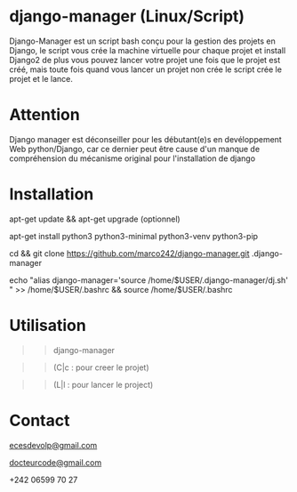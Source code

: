 # django-manager (Linux/Script)

Django-Manager est un script bash conçu pour la gestion des projets en Django, le script vous crée la machine virtuelle pour chaque projet et install Django2 de plus vous pouvez lancer votre projet une fois que le projet est créé, mais toute fois quand vous lancer un projet non crée le script crée le projet et le lance.

# Attention 
Django manager est déconseiller pour les débutant(e)s en devéloppement Web python/Django,
car ce dernier peut être cause d'un manque de compréhension du mécanisme original pour l'installation de django

# Installation

apt-get update && apt-get upgrade (optionnel) 

apt-get install python3 python3-minimal python3-venv python3-pip 

cd && git clone https://github.com/marco242/django-manager.git .django-manager 

echo "alias django-manager='source /home/$USER/.django-manager/dj.sh' " >> /home/$USER/.bashrc && source /home/$USER/.bashrc

# Utilisation

>> django-manager 

>> (C|c : pour creer le projet)

>> (L|l : pour lancer le project)

# Contact

ecesdevolp@gmail.com

docteurcode@gmail.com

+242 06599 70 27
